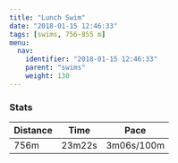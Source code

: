 ```yaml
---
title: "Lunch Swim"
date: "2018-01-15 12:46:33"
tags: [swims, 756-855 m]
menu:
  nav:
    identifier: "2018-01-15 12:46:33"
    parent: "swims"
    weight: 130
---
```


### Stats

| Distance | Time | Pace |
|----------|------|------|
|756m|23m22s|3m06s/100m|
